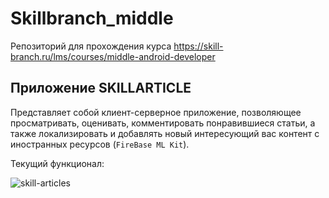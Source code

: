 # Skillbranch_middle
Репозиторий для прохождения курса https://skill-branch.ru/lms/courses/middle-android-developer

## Приложение SKILLARTICLE
Представляет собой клиент-серверное приложение, позволяющее просматривать, оценивать, комментировать понравившиеся статьи, 
а также локализировать и добавлять новый интересующий вас контент с иностранных ресурсов (`FireBase ML Kit`).

Текущий функционал:

![skill-articles](https://user-images.githubusercontent.com/36074777/122122074-0062de00-ce35-11eb-838d-f0488ccb4182.gif)
